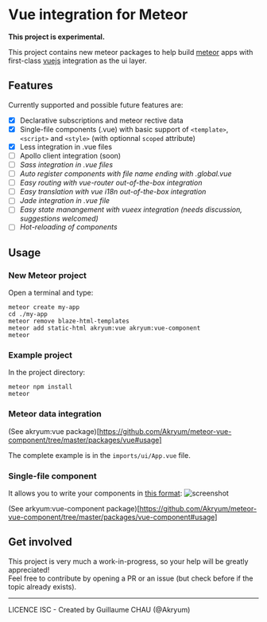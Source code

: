 # Vue integration for Meteor

**This project is experimental.**

This project contains new meteor packages to help build [meteor](http://meteor.com/) apps with first-class [vuejs](http://vuejs.org/) integration as the ui layer.

## Features

Currently supported and possible future features are:

 - [x] Declarative subscriptions and meteor rective data
 - [x] Single-file components (.vue) with basic support of `<template>`, `<script>` and `<style>` (with optionnal `scoped` attribute)
 - [x] Less integration in .vue files
 - [ ] Apollo client integration (soon)
 - [ ] *Sass integration in .vue files*
 - [ ] *Auto register components with file name ending with .global.vue*
 - [ ] *Easy routing with vue-router out-of-the-box integration*
 - [ ] *Easy translation with vue i18n out-of-the-box integration*
 - [ ] *Jade integration in .vue file*
 - [ ] *Easy state manangement with vueex integration (needs discussion, suggestions welcomed)*
 - [ ] *Hot-reloading of components*

## Usage

### New Meteor project

Open a terminal and type:

    meteor create my-app
    cd ./my-app
    meteor remove blaze-html-templates
    meteor add static-html akryum:vue akryum:vue-component
    meteor

### Example project

In the project directory:

    meteor npm install
    meteor


### Meteor data integration

(See akryum:vue package)[https://github.com/Akryum/meteor-vue-component/tree/master/packages/vue#usage]

The complete example is in the `imports/ui/App.vue` file.

### Single-file component

It allows you to write your components in [this format](https://vuejs.org/guide/application.html#Single-File-Components):
![screenshot](http://blog.evanyou.me/images/vue-component.png)

(See arkyum:vue-component package)[https://github.com/Akryum/meteor-vue-component/tree/master/packages/vue-component#usage]

## Get involved

This project is very much a work-in-progress, so your help will be greatly appreciated!  
Feel free to contribute by opening a PR or an issue (but check before if the topic already exists).

---

LICENCE ISC - Created by Guillaume CHAU (@Akryum)
